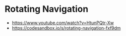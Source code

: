 # Rotating Navigation

* <https://www.youtube.com/watch?v=HtunPQtr-Xw>
* <https://codesandbox.io/s/rotating-navigation-fxf9dm>
